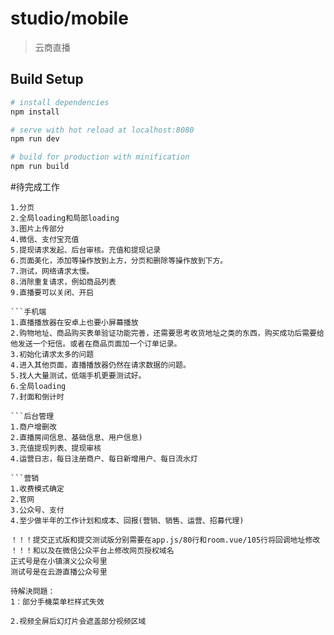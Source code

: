 # studio/mobile

> 云商直播

## Build Setup

``` bash
# install dependencies
npm install

# serve with hot reload at localhost:8080
npm run dev

# build for production with minification
npm run build
```


#待完成工作

```商户端
1.分页
2.全局loading和局部loading
3.图片上传部分
4.微信、支付宝充值
5.提现请求发起、后台审核。充值和提现记录
6.页面美化，添加等操作放到上方，分页和删除等操作放到下方。
7.测试，网络请求太慢。
8.消除重复请求，例如商品列表
9.直播要可以关闭、开启

```手机端
1.直播播放器在安卓上也要小屏幕播放
2.购物地址、商品购买表单验证功能完善，还需要思考收货地址之类的东西，购买成功后需要给他发送一个短信。或者在商品页面加一个订单记录。
3.初始化请求太多的问题
4.进入其他页面，直播播放器仍然在请求数据的问题。
5.找人大量测试，低端手机更要测试好。
6.全局loading
7.封面和倒计时

```后台管理
1.商户增删改
2.直播房间信息、基础信息、用户信息)
3.充值提现列表、提现审核
4.运营日志，每日注册商户、每日新增用户、每日流水灯

```营销
1.收费模式确定
2.官网
3.公众号、支付
4.至少做半年的工作计划和成本、回报(营销、销售、运营、招募代理)

！！！提交正式版和提交测试版分别需要在app.js/80行和room.vue/105行将回调地址修改
！！！和以及在微信公众平台上修改网页授权域名
正式号是在小镇演义公众号里
测试号是在云游直播公众号里

待解決問題：
1：部分手機菜单栏样式失效

2.视频全屏后幻灯片会遮盖部分视频区域


